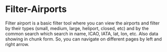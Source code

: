# Filter-Airports
Filter airport is a basic filter tool where you can view the airports and filter by their types (small, medium, large, heliport, closed, etc) and by the common search which search in name, ICAO, IATA, lat, lon, etc. Also data showing in chunk form. So, you can navigate on different pages by left and right arrow.
